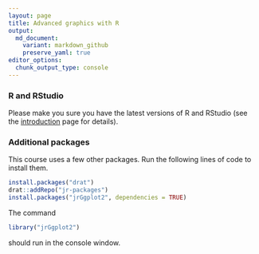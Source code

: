 ```yaml
---
layout: page
title: Advanced graphics with R
output:
  md_document:
    variant: markdown_github
    preserve_yaml: true
editor_options: 
  chunk_output_type: console
---
```


### R and RStudio

Please make you sure you have the latest versions of R and RStudio (see the [introduction](../introduction) page for details).

### Additional packages

This course uses a few other packages. Run the following lines of code to install them.

``` r
install.packages("drat")
drat::addRepo("jr-packages")
install.packages("jrGgplot2", dependencies = TRUE)
```

The command

``` r
library("jrGgplot2")
```

should run in the console window.
